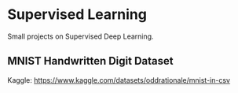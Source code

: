 # Supervised Learning
Small projects on Supervised Deep Learning.

## MNIST Handwritten Digit Dataset
Kaggle: https://www.kaggle.com/datasets/oddrationale/mnist-in-csv